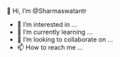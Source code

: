  👋 Hi, I’m @Sharmaswatantr
- 👀 I’m interested in ...
- 🌱 I’m currently learning ...
- 💞️ I’m looking to collaborate on ...
- 📫 How to reach me ...

<!---
Sharmaswatantr/Sharmaswatantr is a ✨ special ✨ repository because its `README.md` (this file) appears on your GitHub profile.
You can click the Preview link to take a look at your changes.
--->
